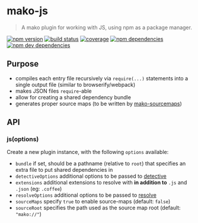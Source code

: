 # mako-js

> A mako plugin for working with JS, using npm as a package manager.

[![npm version](https://img.shields.io/npm/v/mako-js.svg)](https://www.npmjs.com/package/mako-js)
[![build status](https://img.shields.io/travis/makojs/js.svg)](https://travis-ci.org/makojs/js)
[![coverage](https://img.shields.io/coveralls/makojs/js.svg)](https://coveralls.io/github/makojs/js)
[![npm dependencies](https://img.shields.io/david/makojs/js.svg)](https://david-dm.org/makojs/js)
[![npm dev dependencies](https://img.shields.io/david/dev/makojs/js.svg)](https://david-dm.org/makojs/js#info=devDependencies)

## Purpose

 - compiles each entry file recursively via `require(...)` statements into a single output file
   (similar to browserify/webpack)
 - makes JSON files `require`-able
 - allow for creating a shared dependency bundle
 - generates proper source maps (to be written by [mako-sourcemaps](https://github.com/makojs/sourcemaps))

## API

### js(options)

Create a new plugin instance, with the following `options` available:

 - `bundle` if set, should be a pathname (relative to `root`) that specifies an extra file to put shared dependencies in
 - `detectiveOptions` additional options to be passed to [detective](https://www.npmjs.com/package/detective)
 - `extensions` additional extensions to resolve with **in addition to** `.js` and `.json` (eg: `.coffee`)
 - `resolveOptions` additional options to be passed to [resolve](https://www.npmjs.com/package/resolve)
 - `sourceMaps` specify `true` to enable source-maps (default: `false`)
 - `sourceRoot` specifies the path used as the source map root (default: `"mako://"`)
